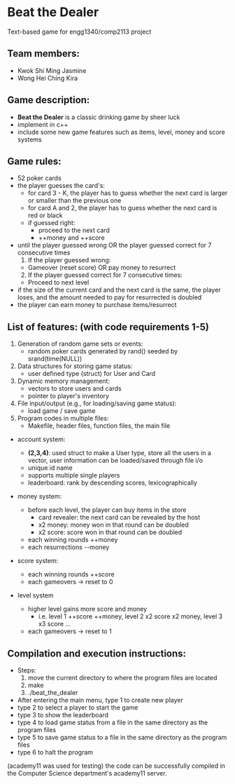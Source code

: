# Beat the Dealer
Text-based game for engg1340/comp2113 project

## Team members:
- Kwok Shi Ming Jasmine
- Wong Hei Ching Kira

## Game description:
- **Beat the Dealer** is a classic drinking game by sheer luck
- implement in c++
- include some new game features such as items, level, money and score systems

## Game rules:
- 52 poker cards
- the player guesses the card's:
  - for card 3 - K, the player has to guess whether the next card is larger or smaller than the previous one
  - for card A and 2, the player has to guess whether the next card is red or black 
  - if guessed right:
    - proceed to the next card
    - ++money and ++score 
- until the player guessed wrong OR the player guessed correct for 7 consecutive times
  1. If the player guessed wrong:
   - Gameover (reset score) OR pay money to resurrect
  2. If the player guessed correct for 7 consecutive times:
   - Proceed to next level
- if the size of the current card and the next card is the same, the player loses, and the amount needed to pay for resurrected is doubled
- the player can earn money to purchase items/resurrect
                                                                                                                                                 
## List of features: (with code requirements 1-5)
1. Generation of random game sets or events: 
    - random poker cards generated by rand() seeded by srand(time(NULL))
2. Data structures for storing game status: 
    - user defined type (struct) for User and Card
3. Dynamic memory management: 
    - vectors to store users and cards
    - pointer to player's inventory
4. File input/output (e.g., for loading/saving game status): 
    - load game / save game
5. Program codes in multiple files: 
    - Makefile, header files, function files, the main file

- account system: 
   - **(2,3,4)**: used struct to make a User type, store all the users in a vector, user information can be loaded/saved through file i/o
  - unique id name
  - supports multiple single players
  - leaderboard: rank by descending scores, lexicographically

- money system:
  - before each level, the player can buy items in the store
    - card revealer: the next card can be revealed by the host
    - x2 money: money won in that round can be doubled
    - x2 score: score won in that round can be doubled
  - each winning rounds ++money
  - each resurrections --money
  
- score system:
  - each winning rounds ++score
  - each gameovers -> reset to 0
  
- level system 
  - higher level gains more score and money
    - i.e. level 1 ++score ++money, level 2 x2 score x2 money, level 3 x3 score ... 
  - each gameovers -> reset to 1

## Compilation and execution instructions:
- Steps:
  1. move the current directory to where the program files are located
  2. make
  3. ./beat_the_dealer
- After entering the main menu, type 1 to create new player
- type 2 to select a player to start the game
- type 3 to show the leaderboard
- type 4 to load game status from a file in the same directory as the program files
- type 5 to save game status to a file in the same directory as the program files
- type 6 to halt the program

(academy11 was used for testing) the code can be successfully compiled in the Computer Science department's academy11 server.
